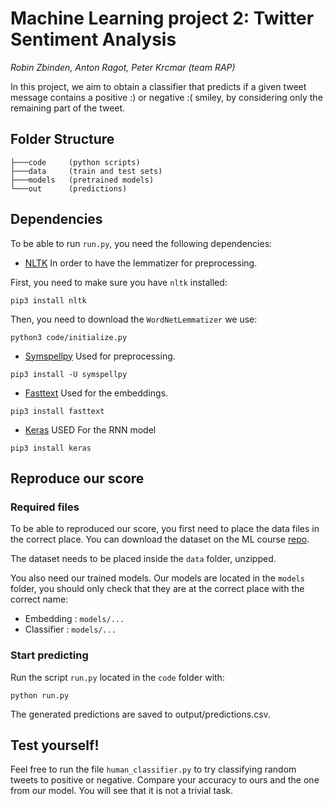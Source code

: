 # Machine Learning project 2: Twitter Sentiment Analysis
_Robin Zbinden, Anton Ragot, Peter Krcmar (team RAP)_

In this project, we aim to obtain a classifier that predicts if a given tweet message contains a positive :) or negative :( smiley, by considering only the remaining part of the tweet.

## Folder Structure

```
├───code     (python scripts)
├───data     (train and test sets)
├───models   (pretrained models)
└───out      (predictions)

```

## Dependencies

To be able to run `run.py`, you need the following dependencies:

 - [NLTK](https://www.nltk.org/) In order to have the lemmatizer for preprocessing.
 
 First, you need to make sure you have `nltk` installed:
 ```
 pip3 install nltk
 ```
 Then, you need to download the `WordNetLemmatizer` we use:
 ```
 python3 code/initialize.py
 ```
  
 - [Symspellpy](https://pypi.org/project/symspellpy/) Used for preprocessing.
 ```
 pip3 install -U symspellpy
 ```
 
 - [Fasttext](https://fasttext.cc/) Used for the embeddings.
 ```
 pip3 install fasttext
 ```
 
- [Keras](https://keras.io/) USED For the RNN model
```
pip3 install keras
```

## Reproduce our score

### Required files

To be able to reproduced our score, you first need to place the data files in the correct place. You can download the dataset on the ML course [repo](https://github.com/epfml/ML_course/tree/master/projects/project2/project_text_classification/Datasets).

The dataset needs to be placed inside the `data` folder, unzipped.

You also need our trained models. Our models are located in the `models` folder, you should only check that they are at the correct place with the correct name:
- Embedding : `models/...`
- Classifier : `models/...`

### Start predicting

Run the script `run.py` located in the `code` folder with: 

```python run.py```

The generated predictions are saved to output/predictions.csv.


## Test yourself!

Feel free to run the file `human_classifier.py` to try classifying random tweets to positive or negative. Compare your accuracy to ours and the one from our model. You will see that it is not a trivial task.
